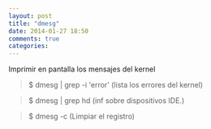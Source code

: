 ```yaml
---
layout: post
title: "dmesg"
date: 2014-01-27 18:50
comments: true
categories: 
---
```

Imprimir en pantalla los mensajes del kernel 

>$ dmesg | grep -i 'error'   (lista los errores del kernel) 

>$ dmesg | grep hd           (inf sobre dispositivos IDE.)

>$ dmesg -c  (Limpiar el registro)


